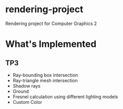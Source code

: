 # rendering-project
Rendering project for Computer Graphics 2

# What's Implemented

## TP3
- Ray-bounding box intersection
- Ray-triangle mesh intersection
- Shadow rays
- Ground
- Fresnel calculation using different lighting models
- Custom Color